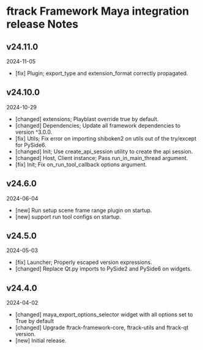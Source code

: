 # ftrack Framework Maya integration release Notes


## v24.11.0
2024-11-05

* [fix] Plugin; export_type and extension_format correctly propagated.


## v24.10.0
2024-10-29

* [changed] extensions; Playblast override true by default.
* [changed] Dependencies; Update all framework dependencies to version ^3.0.0.
* [fix] Utils; Fix error on importing shiboken2 on utils out of the try/except for PySide6.
* [changed] Init; Use create_api_session utility to create the api session.
* [changed] Host, Client instance; Pass run_in_main_thread argument.
* [fix] Init; Fix on_run_tool_callback options argument.


## v24.6.0
2024-06-04

* [new] Run setup scene frame range plugin on startup. 
* [new] support run tool configs on startup.


## v24.5.0
2024-05-03

* [fix] Launcher; Properly escaped version expressions.
* [changed] Replace Qt.py imports to PySide2 and PySide6 on widgets.

## v24.4.0
2024-04-02

* [changed] maya_export_options_selector widget with all options set to True by default
* [changed] Upgrade ftrack-framework-core, ftrack-utils and ftrack-qt version.
* [new] Initial release.
